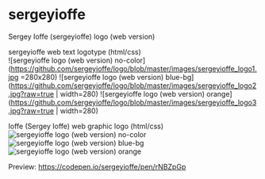 # sergeyioffe  
Sergey Ioffe (sergeyioffe) logo (web version)
  
sergeyioffe web text logotype (html/css)   
![sergeyioffe logo (web version) no-color](https://github.com/sergeyioffe/logo/blob/master/images/sergeyioffe_logo1.jpg =280x280)
![sergeyioffe logo (web version) blue-bg](https://github.com/sergeyioffe/logo/blob/master/images/sergeyioffe_logo2.jpg?raw=true | width=280)
![sergeyioffe logo (web version) orange](https://github.com/sergeyioffe/logo/blob/master/images/sergeyioffe_logo3.jpg?raw=true | width=280)
  
Ioffe (Sergey Ioffe) web graphic logo (html/css)  
![sergeyioffe logo (web version) no-color](https://github.com/[username]/[reponame]/blob/[branch]/image.jpg?raw=true)
![sergeyioffe logo (web version) blue-bg](https://github.com/[username]/[reponame]/blob/[branch]/image.jpg?raw=true)
![sergeyioffe logo (web version) orange](https://github.com/[username]/[reponame]/blob/[branch]/image.jpg?raw=true)
  
Preview: https://codepen.io/sergeyioffe/pen/rNBZpGp
